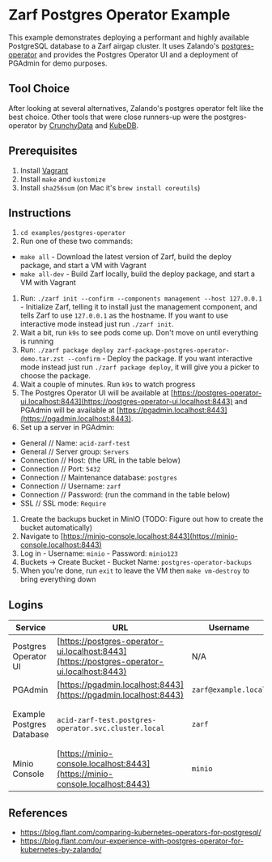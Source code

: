 # Zarf Postgres Operator Example

This example demonstrates deploying a performant and highly available PostgreSQL database to a Zarf airgap cluster. It uses Zalando's [postgres-operator](https://github.com/zalando/postgres-operator) and provides the Postgres Operator UI and a deployment of PGAdmin for demo purposes.

## Tool Choice

After looking at several alternatives, Zalando's postgres operator felt like the best choice. Other tools that were close runners-up were the postgres-operator by [CrunchyData](https://github.com/CrunchyData/postgres-operator) and [KubeDB](https://github.com/kubedb/operator).

## Prerequisites

1. Install [Vagrant](https://www.vagrantup.com/)
2. Install `make` and `kustomize`
1. Install `sha256sum` (on Mac it's `brew install coreutils`)

## Instructions

1. `cd examples/postgres-operator`
1. Run one of these two commands:
  - `make all` - Download the latest version of Zarf, build the deploy package, and start a VM with Vagrant
  - `make all-dev` - Build Zarf locally, build the deploy package, and start a VM with Vagrant
1. Run: `./zarf init --confirm --components management --host 127.0.0.1` - Initialize Zarf, telling it to install just the management component, and tells Zarf to use `127.0.0.1` as the hostname. If you want to use interactive mode instead just run `./zarf init`.
1. Wait a bit, run `k9s` to see pods come up. Don't move on until everything is running
1. Run: `./zarf package deploy zarf-package-postgres-operator-demo.tar.zst --confirm` - Deploy the package. If you want interactive mode instead just run `./zarf package deploy`, it will give you a picker to choose the package.
1. Wait a couple of minutes. Run `k9s` to watch progress
1. The Postgres Operator UI will be available at [https://postgres-operator-ui.localhost:8443](https://postgres-operator-ui.localhost:8443) and PGAdmin will be available at [https://pgadmin.localhost:8443](https://pgadmin.localhost:8443).
1. Set up a server in PGAdmin:
  - General // Name: `acid-zarf-test`
  - General // Server group: `Servers`
  - Connection // Host: (the URL in the table below)
  - Connection // Port: `5432`
  - Connection // Maintenance database: `postgres`
  - Connection // Username: `zarf`
  - Connection // Password: (run the command in the table below)
  - SSL // SSL mode: `Require`
1. Create the backups bucket in MinIO (TODO: Figure out how to create the bucket automatically)
  1. Navigate to [https://minio-console.localhost:8443](https://minio-console.localhost:8443)
  1. Log in - Username: `minio` - Password: `minio123`
  1. Buckets -> Create Bucket
    - Bucket Name: `postgres-operator-backups`
1. When you're done, run `exit` to leave the VM then `make vm-destroy` to bring everything down



## Logins

| Service                   | URL                                                                                        | Username             | Password                                                                                                                                                   |
| ------------------------- | ------------------------------------------------------------------------------------------ | -------------------- | ---------------------------------------------------------------------------------------------------------------------------------------------------------- |
| Postgres Operator UI      | [https://postgres-operator-ui.localhost:8443](https://postgres-operator-ui.localhost:8443) | N/A                  | N/A                                                                                                                                                        |
| PGAdmin                   | [https://pgadmin.localhost:8443](https://pgadmin.localhost:8443)                           | `zarf@example.local` | Run: `zarf tools get-admin-password`                                                                                                                       |
| Example Postgres Database | `acid-zarf-test.postgres-operator.svc.cluster.local`                                       | `zarf`               | Run: `echo $(kubectl get secret zarf.acid-zarf-test.credentials.postgresql.acid.zalan.do -n postgres-operator --template={{.data.password}} \| base64 -d)` |
| Minio Console             | [https://minio-console.localhost:8443](https://minio-console.localhost:8443)               | `minio`              | `minio123`                                                                                                                                                 |

## References
- https://blog.flant.com/comparing-kubernetes-operators-for-postgresql/
- https://blog.flant.com/our-experience-with-postgres-operator-for-kubernetes-by-zalando/
